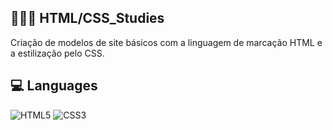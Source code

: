 ## 👨🏽‍💻 HTML/CSS_Studies
 Criação de modelos de site básicos com a linguagem de marcação HTML e a estilização pelo CSS.

## 💻 Languages
![HTML5](https://img.shields.io/badge/html5-%23E34F26.svg?style=for-the-badge&logo=html5&logoColor=white)
![CSS3](https://img.shields.io/badge/css3-%231572B6.svg?style=for-the-badge&logo=css3&logoColor=white)
